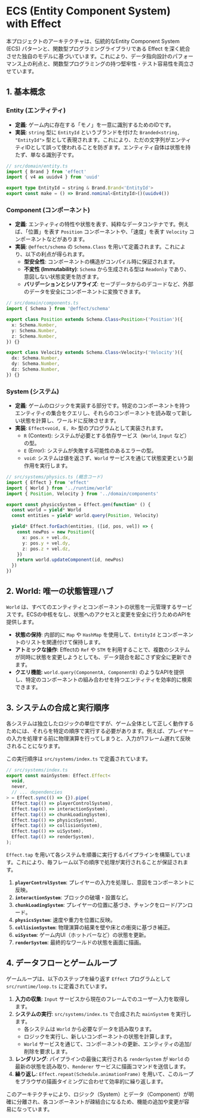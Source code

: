 # ECS (Entity Component System) with Effect

本プロジェクトのアーキテクチャは、伝統的なEntity Component System (ECS) パターンと、関数型プログラミングライブラリである Effect を深く統合させた独自のモデルに基づいています。これにより、データ指向設計のパフォーマンス上の利点と、関数型プログラミングの持つ堅牢性・テスト容易性を両立させています。

## 1. 基本概念

### Entity (エンティティ)

-   **定義**: ゲーム内に存在する「モノ」を一意に識別するためのIDです。
-   **実装**: `string` 型に `EntityId` というブランドを付けた `Branded<string, "EntityId">` 型として表現されます。これにより、ただの文字列がエンティティIDとして誤って使われることを防ぎます。エンティティ自体は状態を持たず、単なる識別子です。

```typescript
// src/domain/entity.ts
import { Brand } from 'effect'
import { v4 as uuidv4 } from 'uuid'

export type EntityId = string & Brand.Brand<'EntityId'>
export const make = () => Brand.nominal<EntityId>()(uuidv4())
```

### Component (コンポーネント)

-   **定義**: エンティティの特性や状態を表す、純粋なデータコンテナです。例えば、「位置」を表す `Position` コンポーネントや、「速度」を表す `Velocity` コンポーネントなどがあります。
-   **実装**: `@effect/schema` の `Schema.Class` を用いて定義されます。これにより、以下の利点が得られます。
    -   **型安全性**: コンポーネントの構造がコンパイル時に保証されます。
    -   **不変性 (Immutability)**: `Schema` から生成される型は `Readonly` であり、意図しない状態変更を防ぎます。
    -   **バリデーションとシリアライズ**: セーブデータからのデコードなど、外部のデータを安全にコンポーネントに変換できます。

```typescript
// src/domain/components.ts
import { Schema } from '@effect/schema'

export class Position extends Schema.Class<Position>('Position')({
  x: Schema.Number,
  y: Schema.Number,
  z: Schema.Number,
}) {}

export class Velocity extends Schema.Class<Velocity>('Velocity')({
  dx: Schema.Number,
  dy: Schema.Number,
  dz: Schema.Number,
}) {}
```

### System (システム)

-   **定義**: ゲームのロジックを実装する部分です。特定のコンポーネントを持つエンティティの集合をクエリし、それらのコンポーネントを読み取って新しい状態を計算し、ワールドに反映させます。
-   **実装**: `Effect<void, E, R>` 型のプログラムとして実装されます。
    -   `R` (Context): システムが必要とする依存サービス（`World`, `Input` など）の型。
    -   `E` (Error): システムが失敗する可能性のあるエラーの型。
    -   `void`: システムは値を返さず、`World` サービスを通じて状態変更という副作用を実行します。

```typescript
// src/systems/physics.ts (概念コード)
import { Effect } from 'effect'
import { World } from '../runtime/world'
import { Position, Velocity } from '../domain/components'

export const physicsSystem = Effect.gen(function* () {
  const world = yield* World
  const entities = yield* world.query(Position, Velocity)

  yield* Effect.forEach(entities, ([id, pos, vel]) => {
    const newPos = new Position({
      x: pos.x + vel.dx,
      y: pos.y + vel.dy,
      z: pos.z + vel.dz,
    })
    return world.updateComponent(id, newPos)
  })
})
```

## 2. World: 唯一の状態管理ハブ

`World` は、すべてのエンティティとコンポーネントの状態を一元管理するサービスです。ECSの中核をなし、状態へのアクセスと変更を安全に行うためのAPIを提供します。

-   **状態の保持**: 内部的に `Map` や `HashMap` を使用して、`EntityId` とコンポーネントのリストを関連付けて保持します。
-   **アトミックな操作**: Effectの `Ref` や `STM` を利用することで、複数のシステムが同時に状態を変更しようとしても、データ競合を起こさず安全に更新できます。
-   **クエリ機能**: `world.query(ComponentA, ComponentB)` のようなAPIを提供し、特定のコンポーネントの組み合わせを持つエンティティを効率的に検索できます。

## 3. システムの合成と実行順序

各システムは独立したロジックの単位ですが、ゲーム全体として正しく動作するためには、それらを特定の順序で実行する必要があります。例えば、プレイヤーの入力を処理する前に物理演算を行ってしまうと、入力が1フレーム遅れて反映されることになります。

この実行順序は `src/systems/index.ts` で定義されています。

```typescript
// src/systems/index.ts
export const mainSystem: Effect.Effect<
  void,
  never,
  // ... dependencies
> = Effect.sync(() => {}).pipe(
  Effect.tap(() => playerControlSystem),
  Effect.tap(() => interactionSystem),
  Effect.tap(() => chunkLoadingSystem),
  Effect.tap(() => physicsSystem),
  Effect.tap(() => collisionSystem),
  Effect.tap(() => uiSystem),
  Effect.tap(() => renderSystem),
);
```

`Effect.tap` を用いて各システムを順番に実行するパイプラインを構築しています。これにより、毎フレーム以下の順序で処理が実行されることが保証されます。

1.  **`playerControlSystem`**: プレイヤーの入力を処理し、意図をコンポーネントに反映。
2.  **`interactionSystem`**: ブロックの破壊・設置など。
3.  **`chunkLoadingSystem`**: プレイヤーの位置に基づき、チャンクをロード/アンロード。
4.  **`physicsSystem`**: 速度や重力を位置に反映。
5.  **`collisionSystem`**: 物理演算の結果を壁や床との衝突に基づき補正。
6.  **`uiSystem`**: ゲーム内UI（ホットバーなど）の状態を更新。
7.  **`renderSystem`**: 最終的なワールドの状態を画面に描画。

## 4. データフローとゲームループ

ゲームループは、以下のステップを繰り返す `Effect` プログラムとして `src/runtime/loop.ts` に定義されています。

1.  **入力の収集**: `Input` サービスから現在のフレームでのユーザー入力を取得します。
2.  **システムの実行**: `src/systems/index.ts` で合成された `mainSystem` を実行します。
    -   各システムは `World` から必要なデータを読み取ります。
    -   ロジックを実行し、新しいコンポーネントの状態を計算します。
    -   `World` サービスを通じて、コンポーネントの更新、エンティティの追加/削除を要求します。
3.  **レンダリング**: パイプラインの最後に実行される `renderSystem` が `World` の最新の状態を読み取り、`Renderer` サービスに描画コマンドを送信します。
4.  **繰り返し**: `Effect.repeat(Schedule.animationFrame)` を用いて、このループをブラウザの描画タイミングに合わせて効率的に繰り返します。

このアーキテクチャにより、ロジック（System）とデータ（Component）が明確に分離され、各コンポーネントが疎結合になるため、機能の追加や変更が容易になっています。